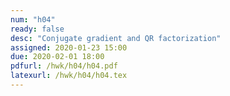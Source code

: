 ```yaml
---
num: "h04"
ready: false
desc: "Conjugate gradient and QR factorization"
assigned: 2020-01-23 15:00
due: 2020-02-01 18:00
pdfurl: /hwk/h04/h04.pdf
latexurl: /hwk/h04/h04.tex
---
```


